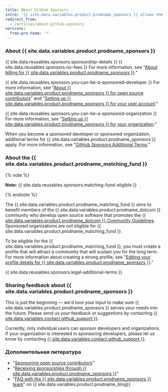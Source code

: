```yaml
---
title: About GitHub Sponsors
intro: '{{ site.data.variables.product.prodname_sponsors }} allows the developer community to financially support the people and organizations who design, build, and maintain the open source projects they depend on, directly on {{ site.data.variables.product.product_name }}.'
redirect_from:
  - /articles/about-github-sponsors
versions:
  free-pro-team: '*'
---
```


### About {{ site.data.variables.product.prodname_sponsors }}

{{ site.data.reusables.sponsors.sponsorship-details }} {{ site.data.reusables.sponsors.no-fees }} For more information, see "[About billing for {{ site.data.variables.product.prodname_sponsors }}](/articles/about-billing-for-github-sponsors)."

{{ site.data.reusables.sponsors.you-can-be-a-sponsored-developer }} For more information, see "[About {{ site.data.variables.product.prodname_sponsors }} for open source contributors](/github/supporting-the-open-source-community-with-github-sponsors/about-github-sponsors-for-open-source-contributors)" and "[Setting up {{ site.data.variables.product.prodname_sponsors }} for your user account](/github/supporting-the-open-source-community-with-github-sponsors/setting-up-github-sponsors-for-your-user-account)."

{{ site.data.reusables.sponsors.you-can-be-a-sponsored-organization }} For more information, see "[Setting up {{ site.data.variables.product.prodname_sponsors }} for your organization](/github/supporting-the-open-source-community-with-github-sponsors/setting-up-github-sponsors-for-your-organization)."

When you become a sponsored developer or sponsored organization, additional terms for {{ site.data.variables.product.prodname_sponsors }} apply. For more information, see "[GitHub Sponsors Additional Terms](/github/site-policy/github-sponsors-additional-terms)."

### About the {{ site.data.variables.product.prodname_matching_fund }}

{% note %}

**Note:** {{ site.data.reusables.sponsors.matching-fund-eligible }}

{% endnote %}

The {{ site.data.variables.product.prodname_matching_fund }} aims to benefit members of the {{ site.data.variables.product.prodname_dotcom }} community who develop open source software that promotes the [{{ site.data.variables.product.prodname_dotcom }} Community Guidelines](/github/site-policy/github-community-guidelines). Sponsored organizations are not eligible for {{ site.data.variables.product.prodname_matching_fund }}.

To be eligible for the {{ site.data.variables.product.prodname_matching_fund }}, you must create a profile that will attract a community that will sustain you for the long term. For more information about creating a strong profile, see "[Editing your profile details for {{ site.data.variables.product.prodname_sponsors }}](/github/supporting-the-open-source-community-with-github-sponsors/editing-your-profile-details-for-github-sponsors)."

{{ site.data.reusables.sponsors.legal-additional-terms }}

### Sharing feedback about {{ site.data.variables.product.prodname_sponsors }}

This is just the beginning — we'd love your input to make sure {{ site.data.variables.product.prodname_sponsors }} serves your needs into the future. Please send us your feedback or suggestions by contacting [{{ site.data.variables.contact.github_support }}](https://support.github.com/contact?form%5Bsubject%5D=GitHub+Sponsors).

Currently, only individual users can sponsor developers and organizations. If your organization is interested in sponsoring developers, please let us know by contacting [{{ site.data.variables.contact.github_support }}](https://support.github.com/contact?form%5Bsubject%5D=GitHub+Sponsors).

### Дополнительная литература
- "[Sponsoring open source contributors](/github/supporting-the-open-source-community-with-github-sponsors/sponsoring-open-source-contributors)"
- "[Receiving sponsorships through {{ site.data.variables.product.prodname_sponsors }}](/github/supporting-the-open-source-community-with-github-sponsors/receiving-sponsorships-through-github-sponsors)"
- "[FAQ with the {{ site.data.variables.product.prodname_sponsors }} team](https://github.blog/2019-06-12-faq-with-the-github-sponsors-team/)" on {{ site.data.variables.product.prodname_blog}}
